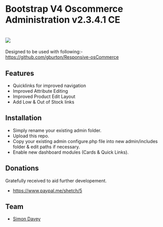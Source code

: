 # Bootstrap V4 Oscommerce Administration v2.3.4.1 CE

<h1><img src="https://shetch.co.uk/images/cover.png"></h1>

Designed to be used with following:- https://github.com/gburton/Responsive-osCommerce

## Features

* Quicklinks for improved navigation
* Improved Attribute Editing
* Improved Product Edit Layout
* Add Low & Out of Stock links

## Installation

* Simply rename your existing admin folder.
* Upload this repo.
* Copy your existing admin configure.php file into new admin/includes folder & edit paths if necessary.
* Enable new dashboard modules (Cards & Quick Links).

## Donations
Gratefully received to aid further developement.
 * https://www.paypal.me/shetch/5

## Team

* [Simon Davey](https://github.com/shetch)
